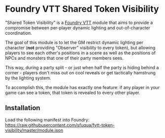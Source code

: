 # Foundry VTT Shared Token Visibility

"Shared Token Visibility" is a [Foundry VTT](https://foundryvtt.com/) module that aims to provide a compromise between per-player dynamic lighting and out-of-character coordination.

The goal of this module is to let the GM restrict dynamic lighting per character (**not** providing "Observer" visibility to every token), but allowing players to see each other's positions in a scene as well as the positions of NPCs and monsters that one of their party members sees.

This way, during a party split - or just when half the party is hiding behind a corner - players don't miss out on cool reveals or get tactically hamstrung by the lighting system.

To accomplish this, the module has exactly one feature: if any player in your game can see a token, that token is revealed to every other player.

## Installation

Load the following manifest into Foundry: https://raw.githubusercontent.com/sfuqua/fvtt-token-visibility/master/module.json

